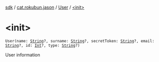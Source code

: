 [sdk](../../index.md) / [cat.rokubun.jason](../index.md) / [User](index.md) / [&lt;init&gt;](./-init-.md)

# &lt;init&gt;

`User(name: `[`String`](https://kotlinlang.org/api/latest/jvm/stdlib/kotlin/-string/index.html)`?, surname: `[`String`](https://kotlinlang.org/api/latest/jvm/stdlib/kotlin/-string/index.html)`?, secretToken: `[`String`](https://kotlinlang.org/api/latest/jvm/stdlib/kotlin/-string/index.html)`?, email: `[`String`](https://kotlinlang.org/api/latest/jvm/stdlib/kotlin/-string/index.html)`?, id: `[`Int`](https://kotlinlang.org/api/latest/jvm/stdlib/kotlin/-int/index.html)`?, type: `[`String`](https://kotlinlang.org/api/latest/jvm/stdlib/kotlin/-string/index.html)`?)`

User information

